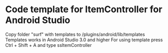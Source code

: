 # Code template for ItemController for Android Studio
Copy folder "surf" with templates to <android-studio-foler>/plugins/android/lib/templates  
Templates works in Android Studio 3.0 and higher
For using template press Ctrl + Shift + A and type ssItemController